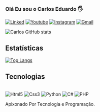 ### Olá Eu sou o Carlos Eduardo 🖐️

[![Linked](https://img.shields.io/badge/LinkedIn-0077B5?style=for-the-badge&logo=linkedin&logoColor=white)](https://www.linkedin.com/in/carlos-eduardo-9323332a6/)
[![Youtube](https://img.shields.io/badge/YouTube-FF0000?style=for-the-badge&logo=youtube&logoColor=white)]()
[![Instagram](https://img.shields.io/badge/Instagram-E4405F?style=for-the-badge&logo=instagram&logoColor=white)](https://www.instagram.com/kaitosoares_/?next=%2F)
[![Gmail](https://img.shields.io/badge/Gmail-D14836?style=for-the-badge&logo=gmail&logoColor=white)](https://mail.google.com/mail/u/1/?pli=1#inbox)


![Carlos GitHub stats](https://github-readme-stats.vercel.app/api?username=CarlosKAito&show_icons=true&theme=dracula) 

## Estatísticas

[![Top Langs](https://github-readme-stats.vercel.app/api/top-langs/?username=CarlosKAito)](https://github.com/anuraghazra/github-readme-stats)

## Tecnologias

<div style="display: inline_block"><br/>
<img alig="center" alt="Html5" src="https://img.shields.io/badge/HTML5-E34F26?style=for-the-badge&logo=html5&logoColor=white"  />
<img alig="center" alt="Css3" src="https://img.shields.io/badge/CSS3-1572B6?style=for-the-badge&logo=css3&logoColor=white"  />
<img alig="center" alt="Python" src="https://img.shields.io/badge/Python-14354C?style=for-the-badge&logo=python&logoColor=white"  />
<img alig="center" alt="C#" src="https://img.shields.io/badge/C%23-239120?style=for-the-badge&logo=c-sharp&logoColor=white"  />
<img alig="center" alt="PHP" src="https://img.shields.io/badge/PHP-777BB4?style=for-the-badge&logo=php&logoColor=white"  />
</div>

Apixonado Por Tecnologia e Programação.

## 

